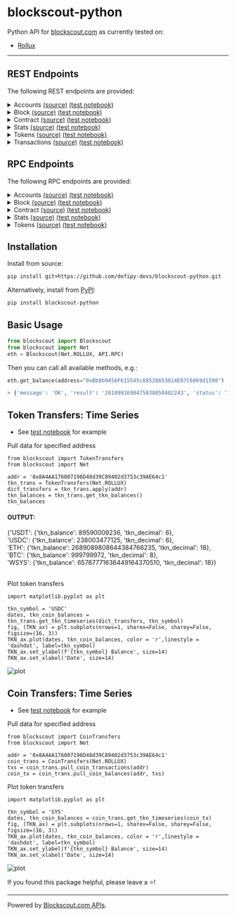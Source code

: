 # blockscout-python

Python API for [blockscout.com](https://www.blockscout.com/) as currently tested on:
* [Rollux](https://explorer.rollux.com/)

___

## REST Endpoints

The following REST endpoints are provided:

<details><summary>Accounts <a href="https://eth.blockscout.com/api-docs">(source)</a>
<a href="https://github.com/defipy-devs/blockscout-python/blob/main/notebooks/test/rest_account.ipynb">(test notebook)</a>
</summary>
<p>

* `get_addresses`
* `get_address_info`
* `get_address_counters`
* `get_address_transactions`
* `get_address_logs`
* `get_blocks_validated`
* `get_token_balances`
* `get_token_balances_with_filtering`
* `get_coin_balance_history`
* `get_coin_balance_history_by_day`

</details>

<details><summary>Block <a href="https://eth.blockscout.com/api-docs">(source)</a>
<a href="https://github.com/defipy-devs/blockscout-python/blob/main/notebooks/test/rest_blocks.ipynb">(test notebook)</a>
</summary>
<p>

* `get_block_info`
* `get_block_transactions`
* `get_block_withdrawals`
* `get_main_page_blocks`

</details>

<details><summary>Contract <a href="https://eth.blockscout.com/api-docs">(source)</a>
<a href="https://github.com/defipy-devs/blockscout-python/blob/main/notebooks/test/rest_contracts.ipynb">(test notebook)</a>
</summary>
<p>

* `get_smart_contracts`
* `get_smart_contract_counters`
* `get_smart_contract`

</details>

<details><summary>Stats <a href="https://eth.blockscout.com/api-docs">(source)</a>
<a href="https://github.com/defipy-devs/blockscout-python/blob/main/notebooks/test/rest_stats.ipynb">(test notebook)</a>
</summary>
<p>

* `get_stats_transactions_chart`
* `get_stats_counters`

</details>

<details><summary>Tokens <a href="https://eth.blockscout.com/api-docs">(source)</a>
<a href="https://github.com/defipy-devs/blockscout-python/blob/main/notebooks/test/rest_tokens.ipynb">(test notebook)</a>
</summary>
<p>

* `get_tokens_list`
* `get_token_info`
* `get_token_transfers`
* `get_token_holders`
* `get_token_counters`

</details>

<details><summary>Transactions <a href="https://eth.blockscout.com/api-docs">(source)</a>
<a href="https://github.com/defipy-devs/blockscout-python/blob/main/notebooks/test/rest_transactions.ipynb">(test notebook)</a>
</summary>
<p>

* `get_state_changes`
* `get_transaction_logs`
* `get_internal_transactions`
* `get_token_hash_transfers`
* `get_transaction_info`
* `get_main_page_transactions`

</details>

## RPC Endpoints

The following RPC endpoints are provided:

<details><summary>Accounts <a href="https://docs.blockscout.com/for-users/api/rpc-endpoints/account">(source)</a>
<a href="https://github.com/defipy-devs/blockscout-python/blob/main/notebooks/test/rpc_account.ipynb">(test notebook)</a>
</summary>
<p>

* `get_balance`
* `get_pending_txs_by_address_paginated`
* `get_txs_by_address_paginated`
* `get_erc20_token_transfer_events_by_address`
* `get_erc721_token_transfer_events_by_address`
* `get_erc20_balance_by_contract_address`
* `get_erc20_tokens_by_address`
* `get_account_list_balances`

</details>

<details><summary>Block <a href="https://docs.blockscout.com/for-users/api/rpc-endpoints/block">(source)</a>
<a href="https://github.com/defipy-devs/blockscout-python/blob/main/notebooks/test/rpc_block.ipynb">(test notebook)</a>
</summary>
<p>

* `get_block_reward_by_block_number`
* `get_est_block_countdown_time_by_block_number`
* `get_block_number_by_timestamp`

</details>

<details><summary>Contract <a href="https://docs.blockscout.com/for-users/api/rpc-endpoints/contract">(source)</a>
<a href="https://github.com/defipy-devs/blockscout-python/blob/main/notebooks/test/rpc_contracts.ipynb">(test notebook)</a>
</summary>
<p>

* `get_contract_list`
* `get_contract_abi`
* `get_source_code`
* `get_contract_creation`

</details>

<details><summary>Stats <a href="https://docs.blockscout.com/for-users/api/rpc-endpoints/stats">(source)</a>
<a href="https://github.com/defipy-devs/blockscout-python/blob/main/notebooks/test/rpc_stats.ipynb">(test notebook)</a>
</summary>
<p>

* `get_total_token_supply`
* `get_total_eth_supply`
* `get_total_coin_supply`
* `get_eth_price`
* `get_coin_price`

</details>

<details><summary>Tokens <a href="https://docs.blockscout.com/for-users/api/rpc-endpoints/token">(source)</a>
<a href="https://github.com/defipy-devs/blockscout-python/blob/main/notebooks/test/rpc_tokens.ipynb">(test notebook)</a>
</summary>
<p>

* `get_total_supply_by_contract_address`
* `get_total_holders_by_contract_address`
* `get_tx_info`
* `get_tx_receipt_status`
* `get_status`

</details>

## Installation

Install from source:

``` bash
pip install git+https://github.com/defipy-devs/blockscout-python.git
```

Alternatively, install from [PyPI](https://pypi.org/project/etherscan-python/):

```bash
pip install blockscout-python
```

## Basic Usage

``` python
from blockscout import Blockscout
from blockscout import Net
eth = Blockscout(Net.ROLLUX, API.RPC)  
```
Then you can call all available methods, e.g.:

``` python
eth.get_balance(address="0xBb8b9456F615545c88528653024E87C6069d1598")

> {'message': 'OK', 'result': '2010991698475838058402243', 'status': '1'}
```

## Token Transfers: Time Series 

* See [test notebook](https://github.com/defipy-devs/blockscout-python/blob/main/notebooks/cull/address_tkn_transfers.ipynb) 
for example

Pull data for specified address
```
from blockscout import TokenTransfers
from blockscout import Net

addr = '0x8A4AA176007196D48d39C89402d3753c39AE64c1'
tkn_trans = TokenTransfers(Net.ROLLUX)
dict_transfers = tkn_trans.apply(addr)
tkn_balances = tkn_trans.get_tkn_balances()
tkn_balances
```

#### OUTPUT:
{'USDT': {'tkn_balance': 89590009236, 'tkn_decimal': 6}, <br/>
 'USDC': {'tkn_balance': 238003477125, 'tkn_decimal': 6}, <br/>
 'ETH': {'tkn_balance': 2689089808644384766235, 'tkn_decimal': 18}, <br/>
 'BTC': {'tkn_balance': 999799972, 'tkn_decimal': 8}, <br/>
 'WSYS': {'tkn_balance': 65787771636449164370510, 'tkn_decimal': 18}} <br/><br/> 

Plot token transfers
```
import matplotlib.pyplot as plt

tkn_symbol = 'USDC' 
dates, tkn_coin_balances = tkn_trans.get_tkn_timeseries(dict_transfers, tkn_symbol)
fig, (TKN_ax) = plt.subplots(nrows=1, sharex=False, sharey=False, figsize=(16, 3))
TKN_ax.plot(dates, tkn_coin_balances, color = 'r',linestyle = 'dashdot', label=tkn_symbol) 
TKN_ax.set_ylabel(f'{tkn_symbol} Balance', size=14)
TKN_ax.set_xlabel('Date', size=14)
```

![plot](./docs/img/addr_tkn_balances.jpg)

## Coin Transfers: Time Series 

* See [test notebook](https://github.com/defipy-devs/blockscout-python/blob/main/notebooks/cull/address_coin_transfers.ipynb) 
for example

Pull data for specified address
```
from blockscout import CoinTransfers
from blockscout import Net

addr = '0x8A4AA176007196D48d39C89402d3753c39AE64c1'
coin_trans = CoinTransfers(Net.ROLLUX)
txs = coin_trans.pull_coin_transactions(addr)
coin_tx = coin_trans.pull_coin_balances(addr, txs)
```

Plot token transfers
```
import matplotlib.pyplot as plt

tkn_symbol = 'SYS' 
dates, tkn_coin_balances = coin_trans.get_tkn_timeseries(coin_tx)
fig, (TKN_ax) = plt.subplots(nrows=1, sharex=False, sharey=False, figsize=(16, 3))
TKN_ax.plot(dates, tkn_coin_balances, color = 'r',linestyle = 'dashdot', label=tkn_symbol) 
TKN_ax.set_ylabel(f'{tkn_symbol} Balance', size=14)
TKN_ax.set_xlabel('Date', size=14)
```

![plot](./docs/img/addr_coin_balances.jpg)

If you found this package helpful, please leave a :star:!

___

 Powered by [Blockscout.com APIs](https://eth.blockscout.com/api-docs).
